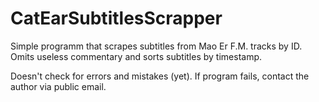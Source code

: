 # CatEarSubtitlesScrapper
Simple programm that scrapes subtitles from Mao Er F.M. tracks by ID. Omits useless commentary and sorts subtitles by timestamp.

Doesn't check for errors and mistakes (yet). If program fails, contact the author via public email.
